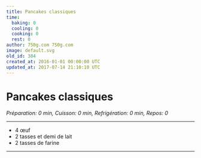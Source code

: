 ```yaml
---
title: Pancakes classiques
time:
  baking: 0
  cooling: 0
  cooking: 0
  rest: 0
author: 750g.com 750g.com
image: default.svg
old_id: 384
created_at: 2016-01-01 00:00:00 UTC
updated_at: 2017-07-14 21:10:10 UTC
---
```


# Pancakes classiques

*Préparation: 0 min, Cuisson: 0 min, Refrigération: 0 min, Repos: 0*

---

- 4 œuf
- 2 tasses et demi de lait
- 2 tasses de farine

---


